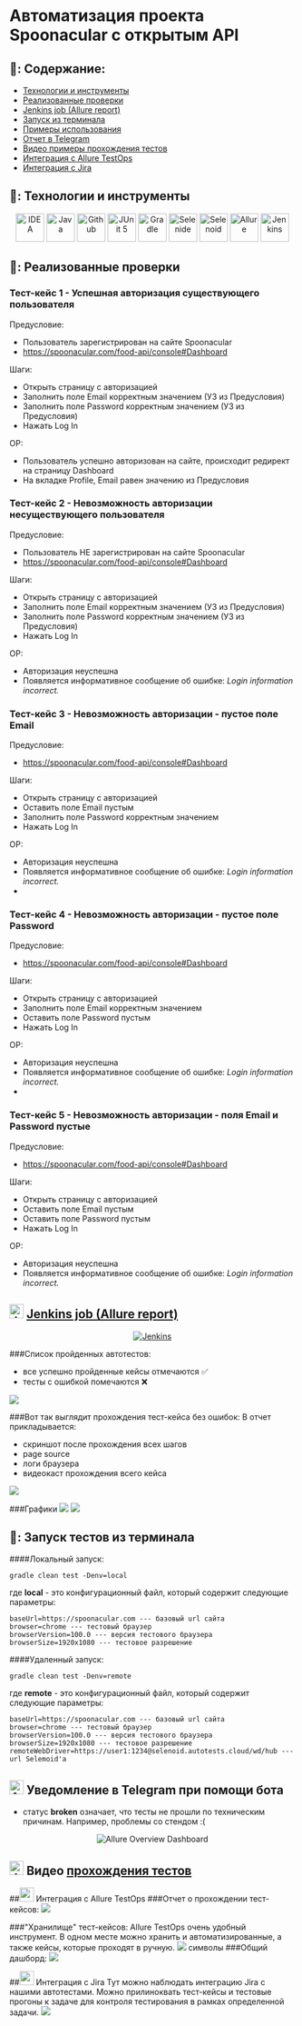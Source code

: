 # Автоматизация проекта Spoonacular с открытым API

## 🚀: Содержание:

- [Технологии и инструменты](#earth_africa-технологии-и-инструменты)
- [Реализованные проверки](#earth_africa-Реализованные-проверки)
- [Jenkins job (Allure report)](#earth_africa-Jenkins-job-(Allure-report))
- [Запуск из терминала](#earth_africa-Запуск-тестов-из-терминала)
- [Примеры использования](#earth_africa-Allure-отчет)
- [Отчет в Telegram](#earth_africa-Уведомление-в-Telegram-при-помощи-бота)
- [Видео примеры прохождения тестов](#earth_africa-Примеры-видео-о-прохождении-тестов)
- [Интеграция с Allure TestOps](#earth_africa-Интеграция-с-Allure-TestOps)
- [Интеграция с Jira](#earth_africa-Интеграция-с-Jira)

## 🧰: Технологии и инструменты

<p align="center">
<a href="https://www.jetbrains.com/idea/"><img src="images/logo/Idea.svg" width="50" height="50"  alt="IDEA"/></a>
<a href="https://www.java.com/"><img src="images/logo/Java.svg" width="50" height="50"  alt="Java"/></a>
<a href="https://github.com/"><img src="images/logo/GitHub.svg" width="50" height="50"  alt="Github"/></a>
<a href="https://junit.org/junit5/"><img src="images/logo/Junit5.svg" width="50" height="50"  alt="JUnit 5"/></a>
<a href="https://gradle.org/"><img src="images/logo/Gradle.svg" width="50" height="50"  alt="Gradle"/></a>
<a href="https://selenide.org/"><img src="images/logo/Selenide.svg" width="50" height="50"  alt="Selenide"/></a>
<a href="https://aerokube.com/selenoid/"><img src="images/logo/Selenoid.svg" width="50" height="50"  alt="Selenoid"/></a>
<a href="https://github.com/allure-framework/allure2"><img src="images/logo/Allure.svg" width="50" height="50"  alt="Allure"/></a>
<a href="https://www.jenkins.io/"><img src="images/logo/Jenkins.svg" width="50" height="50"  alt="Jenkins"/></a>
</p>

## 🚦: Реализованные проверки

### **Тест-кейс 1 - Успешная авторизация существующего пользователя**

Предусловие:
- Пользователь зарегистрирован на сайте Spoonacular
- https://spoonacular.com/food-api/console#Dashboard

Шаги:
- Открыть страницу с авторизацией
- Заполнить поле Email корректным значением (УЗ из Предусловия)
- Заполнить поле Password корректным значением (УЗ из Предусловия)
- Нажать Log In

ОР:
- Пользователь успешно авторизован на сайте, происходит редирект на страницу Dashboard
- На вкладке Profile, Email равен значению из Предусловия

### **Тест-кейс 2 - Невозможность авторизации несуществующего пользователя**

Предусловие:
- Пользователь НЕ зарегистрирован на сайте Spoonacular
- https://spoonacular.com/food-api/console#Dashboard

Шаги:
- Открыть страницу с авторизацией
- Заполнить поле Email корректным значением (УЗ из Предусловия)
- Заполнить поле Password корректным значением (УЗ из Предусловия)
- Нажать Log In

ОР:
- Авторизация неуспешна
- Появляется информативное сообщение об ошибке: _Login information incorrect._

### **Тест-кейс 3 - Невозможность авторизации - пустое поле Email**

Предусловие:
- https://spoonacular.com/food-api/console#Dashboard

Шаги:
- Открыть страницу с авторизацией
- Оставить поле Email пустым
- Заполнить поле Password корректным значением
- Нажать Log In

ОР:
- Авторизация неуспешна
- Появляется информативное сообщение об ошибке: _Login information incorrect._
- 
### **Тест-кейс 4 - Невозможность авторизации - пустое поле Password**

Предусловие:
- https://spoonacular.com/food-api/console#Dashboard

Шаги:
- Открыть страницу с авторизацией
- Заполнить поле Email корректным значением
- Оставить поле Password пустым
- Нажать Log In

ОР:
- Авторизация неуспешна
- Появляется информативное сообщение об ошибке: _Login information incorrect._
- 
### **Тест-кейс 5 - Невозможность авторизации - поля Email и Password пустые**

Предусловие:
- https://spoonacular.com/food-api/console#Dashboard

Шаги:
- Открыть страницу с авторизацией
- Оставить поле Email пустым
- Оставить поле Password пустым
- Нажать Log In

ОР:
- Авторизация неуспешна
- Появляется информативное сообщение об ошибке: _Login information incorrect._


## <img src="images/logo/Jenkins.svg" width="25" height="25"  alt="Jenkins"/></a> <a target="_blank" href="https://jenkins.autotests.cloud/job/Spoonacular/"> Jenkins job (Allure report)</a>
<p align="center">
<a href="https://jenkins.autotests.cloud/job/Spoonacular/"><img src="images/screens/jenkins.bmp" alt="Jenkins"/></a>
</p>

###Список пройденных автотестов:
- все успешно пройденные кейсы отмечаются ✅
- тесты с ошибкой помечаются ❌
<img src="images/screens/пройденный_кейсы.bmp"/>

###Вот так выглядит прохождения тест-кейса без ошибок:
В отчет прикладывается:
- скриншот после прохождения всех шагов
- page source
- логи браузера
- видеокаст прохождения всего кейса
<img src="images/screens/успешный_кейс.bmp"/>

###Графики
<img src="images/screens/graf.bmp"/>
<img src="images/screens/graf2.bmp"/>

## 🌟: Запуск тестов из терминала
####Локальный запуск:
```
gradle clean test -Denv=local
```
где **local** - это конфигурационный файл, который содержит следующие параметры:
```
baseUrl=https://spoonacular.com --- базовый url сайта
browser=chrome --- тестовый браузер
browserVersion=100.0 --- версия тестового браузера
browserSize=1920x1080 --- тестовое разрешение
```

####Удаленный запуск:
```
gradle clean test -Denv=remote
```
где **remote** - это конфигурационный файл, который содержит следующие параметры:
```
baseUrl=https://spoonacular.com --- базовый url сайта
browser=chrome --- тестовый браузер
browserVersion=100.0 --- версия тестового браузера
browserSize=1920x1080 --- тестовое разрешение
remoteWebDriver=https://user1:1234@selenoid.autotests.cloud/wd/hub --- url Selemoid'а
```

## <img src="images/logo/Telegram.svg" width="25" height="25"  alt="Allure"/></a> Уведомление в Telegram при помощи бота
- статус **broken** означает, что тесты не прошли по техническим причинам. Например, проблемы со стендом :(
<p align="center">
<img title="Allure Overview Dashboard" src="images/screens/tg.bmp" >
</p>

## <img src="images/logo/Selenoid.svg" width="25" height="25" alt="Jenkins"/></a> Видео <a target="_blank" href="https://selenoid.autotests.cloud/video/595766d262ef75c7d541e35dd75e0c70.mp4"> прохождения тестов </a>

##<img src="images/logo/AllureOps.svg" width="25" height="25"> Интеграция с Allure TestOps
###Отчет о прохождении тест-кейсов:
<img src="images/screens/allureOps.bmp"/>

###"Хранилище" тест-кейсов:
Allure TestOps очень удобный инструмент. В одном месте можно хранить и автоматизированные, а также кейсы, которые проходят в ручную.
<img src="images/screens/allureOps1.bmp"/>
символы 
###Общий дашборд:
<img src="images/screens/Ops3.bmp"/>

##<img src="images/logo/Jira.svg" width="25" height="25"> Интеграция с Jira
Тут можно наблюдать интеграцию Jira  с нашими автотестами. Можно прилиноквать тест-кейсы и тестовые прогоны к задаче для контроля тестирования в рамках определенной задачи.
<img src="images/screens/jira.bmp"/>